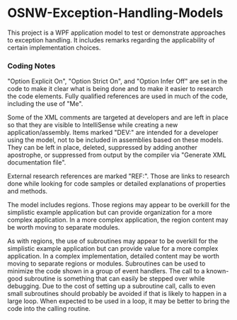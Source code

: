 # OSNW-Exception-Handling-Models

This project is a WPF application model to test or demonstrate approaches to 
exception handling. It includes remarks regarding the applicability of certain 
implementation choices.

### Coding Notes

"Option Explicit On", "Option Strict On", and "Option Infer Off" are set in the 
code to make it clear what is being done and to make it easier to research the 
code elements. Fully qualified references are used in much of the code, 
including the use of "Me".

Some of the XML comments are targeted at developers and are left in place so 
that they are visible to IntelliSense while creating a new 
application/assembly. Items marked "DEV:" are intended for a developer using 
the model, not to be included in assemblies based on these models. They can be 
left in place, deleted, suppressed by adding another apostrophe, or suppressed 
from output by the compiler via "Generate XML documentation file".

External research references are marked "REF:". Those are links to research 
done while looking for code samples or detailed explanations of properties and 
methods.

The model includes regions. Those regions may appear to be overkill for the 
simplistic example application but can provide organization for a more complex 
application. In a more complex application, the region content may be worth 
moving to separate modules.

As with regions, the use of subroutines may appear to be overkill for the 
simplistic example application but can provide value for a more complex 
application. In a complex implementation, detailed content may be worth moving 
to separate regions or modules. Subroutines can be used to minimize the code 
shown in a group of event handlers. The call to a known-good subroutine is 
something that can easily be stepped over while debugging. Due to the cost of 
setting up a subroutine call, calls to even small subroutines should probably 
be avoided if that is likely to happen in a large loop. When expected to be 
used in a loop, it may be better to bring the code into the calling routine.